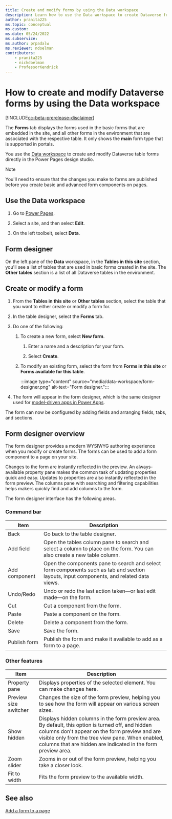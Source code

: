```yaml
---
title: Create and modify forms by using the Data workspace
description: Learn how to use the Data workspace to create Dataverse forms.
author: pranita225
ms.topic: conceptual
ms.custom: 
ms.date: 05/24/2022
ms.subservice:
ms.author: prpadalw
ms.reviewer: ndoelman
contributors:
    - pranita225
    - nickdoelman
    - ProfessorKendrick
---
```


# How to create and modify Dataverse forms by using the Data workspace

[!INCLUDE[cc-beta-prerelease-disclaimer](../includes/cc-beta-prerelease-disclaimer.md)]

The **Forms** tab displays the forms used in the basic forms that are embedded in the site, and all other forms in the environment that are associated with the respective table. It only shows the **main** form type that is supported in portals. 

You use the [Data workspace](..\getting-started\use-data-workspace.md) to create and modify Dataverse table forms directly in the Power Pages design studio.

> [!NOTE]
> You'll need to ensure that the changes you make to forms are published before you create basic and advanced form components on pages.

## Use the Data workspace

1. Go to [Power Pages](https://make.powerpages.microsoft.com/).

1. Select a site, and then select **Edit**.

1. On the left toolbelt, select **Data**.

## Form designer

On the left pane of the **Data** workspace, in the **Tables in this site** section, you'll see a list of tables that are used in basic forms created in the site. The **Other tables** section is a list of all Dataverse tables in the environment.

## Create or modify a form

1. From the **Tables in this site** or **Other tables** section, select the table that you want to either create or modify a form for.

1. In the table designer, select the **Forms** tab.

1. Do one of the following:

    1. To create a new form, select **New form**.

        1. Enter a name and a description for your form.

        1. Select **Create**.

    1. To modify an existing form, select the form from **Forms in this site** or **Forms available for this table**. 

        :::image type="content" source="media/data-workspace/form-designer.png" alt-text="Form designer.":::

1. The form will appear in the form designer, which is the same designer used for [model-driven apps in Power Apps](/power-apps/maker/model-driven-apps/form-designer-overview). 

The form can now be configured by adding fields and arranging fields, tabs, and sections.

## Form designer overview

The form designer provides a modern WYSIWYG authoring experience when you modify or create forms. The forms can be used to add a form component to a page on your site.

Changes to the form are instantly reflected in the preview. An always-available property pane makes the common task of updating properties quick and easy. Updates to properties are also instantly reflected in the form preview. The columns pane with searching and filtering capabilities helps makers quickly find and add columns to the form. 

The form designer interface has the following areas.

### Command bar

| Item | Description |
| - | - |
| Back | Go back to the table designer. |
| Add field | Open the tables column pane to search and select a column to place on the form. You can also create a new table column. |
| Add component | Open the components pane to search and select form components such as tab and section layouts, input components, and related data views. |
| Undo/Redo | Undo or redo the last action taken—or last edit made—on the form. |
| Cut | Cut a component from the form. |
| Paste | Paste a component on the form. |
| Delete | Delete a component from the form. |
| Save | Save the form. |
| Publish form | Publish the form and make it available to add as a form to a page. |

### Other features

| Item | Description |
| - | - |
| Property pane | Displays properties of the selected element. You can make changes here. |
| Preview size switcher | Changes the size of the form preview, helping you to see how the form will appear on various screen sizes. |
| Show hidden | Displays hidden columns in the form preview area. By default, this option is turned off, and hidden columns don't appear on the form preview and are visible only from the tree view pane. When enabled, columns that are hidden are indicated in the form preview area. |
| Zoom slider | Zooms in or out of the form preview, helping you take a closer look. |
| Fit to width | Fits the form preview to the available width. |

## See also

[Add a form to a page](../getting-started/add-form.md)